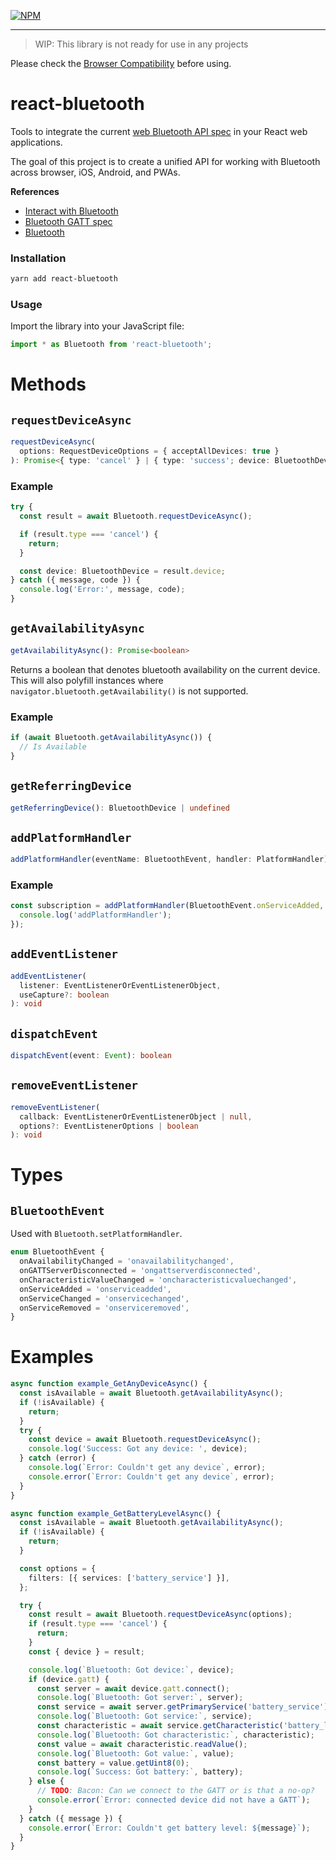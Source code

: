 [![NPM](https://nodei.co/npm/react-bluetooth.png)](https://nodei.co/npm/react-bluetooth/)

---

> WIP: This library is not ready for use in any projects

Please check the [Browser Compatibility](https://developer.mozilla.org/en-US/docs/Web/API/Web_Bluetooth_API#Browser_compatibility) before using.

# react-bluetooth

Tools to integrate the current [web Bluetooth API spec](https://webbluetoothcg.github.io/web-bluetooth/) in your React web applications.

The goal of this project is to create a unified API for working with Bluetooth across browser, iOS, Android, and PWAs.

**References**

- [Interact with Bluetooth](https://developers.google.com/web/updates/2015/07/interact-with-ble-devices-on-the-web)
- [Bluetooth GATT spec](https://www.bluetooth.com/specifications/gatt/generic-attributes-overview)
- [Bluetooth](https://www.bluetooth.com)

### Installation

```sh
yarn add react-bluetooth
```

### Usage

Import the library into your JavaScript file:

```js
import * as Bluetooth from 'react-bluetooth';
```

# Methods

## `requestDeviceAsync`

```ts
requestDeviceAsync(
  options: RequestDeviceOptions = { acceptAllDevices: true }
): Promise<{ type: 'cancel' } | { type: 'success'; device: BluetoothDevice }>
```

### Example

```ts
try {
  const result = await Bluetooth.requestDeviceAsync();

  if (result.type === 'cancel') {
    return;
  }

  const device: BluetoothDevice = result.device;
} catch ({ message, code }) {
  console.log('Error:', message, code);
}
```

## `getAvailabilityAsync`

```ts
getAvailabilityAsync(): Promise<boolean>
```

Returns a boolean that denotes bluetooth availability on the current device. This will also polyfill instances where `navigator.bluetooth.getAvailability()` is not supported.

### Example

```ts
if (await Bluetooth.getAvailabilityAsync()) {
  // Is Available
}
```

## `getReferringDevice`

```ts
getReferringDevice(): BluetoothDevice | undefined
```

## `addPlatformHandler`

```ts
addPlatformHandler(eventName: BluetoothEvent, handler: PlatformHandler): Subscription
```

### Example

```ts
const subscription = addPlatformHandler(BluetoothEvent.onServiceAdded, event => {
  console.log('addPlatformHandler');
});
```

## `addEventListener`

```ts
addEventListener(
  listener: EventListenerOrEventListenerObject,
  useCapture?: boolean
): void
```

## `dispatchEvent`

```ts
dispatchEvent(event: Event): boolean
```

## `removeEventListener`

```ts
removeEventListener(
  callback: EventListenerOrEventListenerObject | null,
  options?: EventListenerOptions | boolean
): void
```

# Types

## `BluetoothEvent`

Used with `Bluetooth.setPlatformHandler`.

```ts
enum BluetoothEvent {
  onAvailabilityChanged = 'onavailabilitychanged',
  onGATTServerDisconnected = 'ongattserverdisconnected',
  onCharacteristicValueChanged = 'oncharacteristicvaluechanged',
  onServiceAdded = 'onserviceadded',
  onServiceChanged = 'onservicechanged',
  onServiceRemoved = 'onserviceremoved',
}
```

# Examples

```ts
async function example_GetAnyDeviceAsync() {
  const isAvailable = await Bluetooth.getAvailabilityAsync();
  if (!isAvailable) {
    return;
  }
  try {
    const device = await Bluetooth.requestDeviceAsync();
    console.log('Success: Got any device: ', device);
  } catch (error) {
    console.log(`Error: Couldn't get any device`, error);
    console.error(`Error: Couldn't get any device`, error);
  }
}

async function example_GetBatteryLevelAsync() {
  const isAvailable = await Bluetooth.getAvailabilityAsync();
  if (!isAvailable) {
    return;
  }

  const options = {
    filters: [{ services: ['battery_service'] }],
  };

  try {
    const result = await Bluetooth.requestDeviceAsync(options);
    if (result.type === 'cancel') {
      return;
    }
    const { device } = result;

    console.log(`Bluetooth: Got device:`, device);
    if (device.gatt) {
      const server = await device.gatt.connect();
      console.log(`Bluetooth: Got server:`, server);
      const service = await server.getPrimaryService('battery_service');
      console.log(`Bluetooth: Got service:`, service);
      const characteristic = await service.getCharacteristic('battery_level');
      console.log(`Bluetooth: Got characteristic:`, characteristic);
      const value = await characteristic.readValue();
      console.log(`Bluetooth: Got value:`, value);
      const battery = value.getUint8(0);
      console.log(`Success: Got battery:`, battery);
    } else {
      // TODO: Bacon: Can we connect to the GATT or is that a no-op?
      console.error(`Error: connected device did not have a GATT`);
    }
  } catch ({ message }) {
    console.error(`Error: Couldn't get battery level: ${message}`);
  }
}
```
